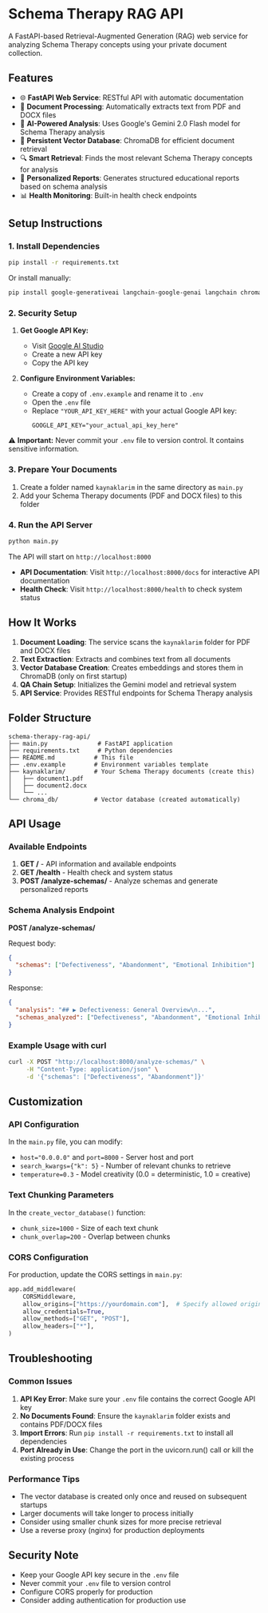 # Schema Therapy RAG API

A FastAPI-based Retrieval-Augmented Generation (RAG) web service for analyzing Schema Therapy concepts using your private document collection.

## Features

- 🌐 **FastAPI Web Service**: RESTful API with automatic documentation
- 📄 **Document Processing**: Automatically extracts text from PDF and DOCX files
- 🧠 **AI-Powered Analysis**: Uses Google's Gemini 2.0 Flash model for Schema Therapy analysis
- 💾 **Persistent Vector Database**: ChromaDB for efficient document retrieval
- 🔍 **Smart Retrieval**: Finds the most relevant Schema Therapy concepts for analysis
- 🎯 **Personalized Reports**: Generates structured educational reports based on schema analysis
- 📊 **Health Monitoring**: Built-in health check endpoints

## Setup Instructions

### 1. Install Dependencies

```bash
pip install -r requirements.txt
```

Or install manually:
```bash
pip install google-generativeai langchain-google-genai langchain chromadb pypdf2 python-docx
```

### 2. Security Setup

1. **Get Google API Key:**
   - Visit [Google AI Studio](https://makersuite.google.com/app/apikey)
   - Create a new API key
   - Copy the API key

2. **Configure Environment Variables:**
   - Create a copy of `.env.example` and rename it to `.env`
   - Open the `.env` file
   - Replace `"YOUR_API_KEY_HERE"` with your actual Google API key:
     ```
     GOOGLE_API_KEY="your_actual_api_key_here"
     ```

⚠️ **Important:** Never commit your `.env` file to version control. It contains sensitive information.

### 3. Prepare Your Documents

1. Create a folder named `kaynaklarim` in the same directory as `main.py`
2. Add your Schema Therapy documents (PDF and DOCX files) to this folder

### 4. Run the API Server

```bash
python main.py
```

The API will start on `http://localhost:8000`

- **API Documentation**: Visit `http://localhost:8000/docs` for interactive API documentation
- **Health Check**: Visit `http://localhost:8000/health` to check system status

## How It Works

1. **Document Loading**: The service scans the `kaynaklarim` folder for PDF and DOCX files
2. **Text Extraction**: Extracts and combines text from all documents
3. **Vector Database Creation**: Creates embeddings and stores them in ChromaDB (only on first startup)
4. **QA Chain Setup**: Initializes the Gemini model and retrieval system
5. **API Service**: Provides RESTful endpoints for Schema Therapy analysis

## Folder Structure

```
schema-therapy-rag-api/
├── main.py              # FastAPI application
├── requirements.txt     # Python dependencies
├── README.md           # This file
├── .env.example        # Environment variables template
├── kaynaklarim/        # Your Schema Therapy documents (create this)
│   ├── document1.pdf
│   ├── document2.docx
│   └── ...
└── chroma_db/          # Vector database (created automatically)
```

## API Usage

### Available Endpoints

1. **GET /** - API information and available endpoints
2. **GET /health** - Health check and system status
3. **POST /analyze-schemas/** - Analyze schemas and generate personalized reports

### Schema Analysis Endpoint

**POST /analyze-schemas/**

Request body:
```json
{
  "schemas": ["Defectiveness", "Abandonment", "Emotional Inhibition"]
}
```

Response:
```json
{
  "analysis": "## ▶️ Defectiveness: General Overview\n...",
  "schemas_analyzed": ["Defectiveness", "Abandonment", "Emotional Inhibition"]
}
```

### Example Usage with curl

```bash
curl -X POST "http://localhost:8000/analyze-schemas/" \
     -H "Content-Type: application/json" \
     -d '{"schemas": ["Defectiveness", "Abandonment"]}'
```

## Customization

### API Configuration

In the `main.py` file, you can modify:
- `host="0.0.0.0"` and `port=8000` - Server host and port
- `search_kwargs={"k": 5}` - Number of relevant chunks to retrieve
- `temperature=0.3` - Model creativity (0.0 = deterministic, 1.0 = creative)

### Text Chunking Parameters

In the `create_vector_database()` function:
- `chunk_size=1000` - Size of each text chunk
- `chunk_overlap=200` - Overlap between chunks

### CORS Configuration

For production, update the CORS settings in `main.py`:
```python
app.add_middleware(
    CORSMiddleware,
    allow_origins=["https://yourdomain.com"],  # Specify allowed origins
    allow_credentials=True,
    allow_methods=["GET", "POST"],
    allow_headers=["*"],
)
```

## Troubleshooting

### Common Issues

1. **API Key Error**: Make sure your `.env` file contains the correct Google API key
2. **No Documents Found**: Ensure the `kaynaklarim` folder exists and contains PDF/DOCX files
3. **Import Errors**: Run `pip install -r requirements.txt` to install all dependencies
4. **Port Already in Use**: Change the port in the uvicorn.run() call or kill the existing process

### Performance Tips

- The vector database is created only once and reused on subsequent startups
- Larger documents will take longer to process initially
- Consider using smaller chunk sizes for more precise retrieval
- Use a reverse proxy (nginx) for production deployments

## Security Note

- Keep your Google API key secure in the `.env` file
- Never commit your `.env` file to version control
- Configure CORS properly for production
- Consider adding authentication for production use
